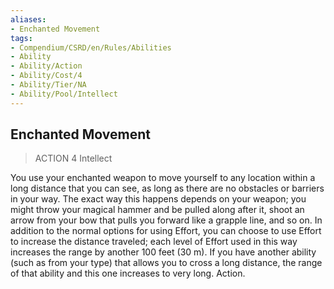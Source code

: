 ```yaml
---
aliases:
- Enchanted Movement
tags:
- Compendium/CSRD/en/Rules/Abilities
- Ability
- Ability/Action
- Ability/Cost/4
- Ability/Tier/NA
- Ability/Pool/Intellect
---
```


  
## Enchanted Movement  
>ACTION 4  Intellect  
  
You use your enchanted weapon to move yourself to any location within a long distance that you can see, as long as there are no obstacles or barriers in your way. The exact way this happens depends on your weapon; you might throw your magical hammer and be pulled along after it, shoot an arrow from your bow that pulls you forward like a grapple line, and so on. In addition to the normal options for using Effort, you can choose to use Effort to increase the distance traveled; each level of Effort used in this way increases the range by another 100 feet (30 m). If you have another ability (such as from your type) that allows you to cross a long distance, the range of that ability and this one increases to very long. Action.